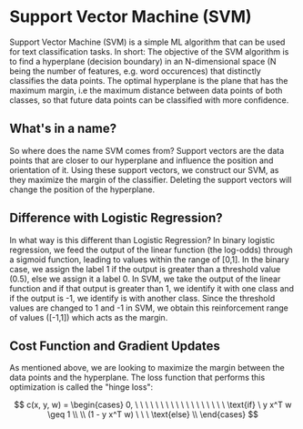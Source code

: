 # Support Vector Machine (SVM)

Support Vector Machine (SVM) is a simple ML algorithm that can be used for text classification tasks. In short: The objective of the SVM algorithm is to find a hyperplane (decision boundary) in an N-dimensional space (N being the number of features, e.g. word occurences) that distinctly classifies the data points. The optimal hyperplane is the plane that has the maximum margin, i.e the maximum distance between data points of both classes, so that future data points can be classified with more confidence. 

## What's in a name?

So where does the name SVM comes from? Support vectors are the data points that are closer to our hyperplane and influence the position and orientation of it. Using these support vectors, we construct our SVM, as they maximize the margin of the classifier. Deleting the support vectors will change the position of the hyperplane. 

## Difference with Logistic Regression? 

In what way is this different than Logistic Regression? In binary logistic regression, we feed the output of the linear function (the log-odds) through a sigmoid function, leading to values within the range of [0,1]. In the binary case, we assign the label 1 if the output is greater than a threshold value (0.5), else we assign it a label 0. In SVM, we take the output of the linear function and if that output is greater than 1, we identify it with one class and if the output is -1, we identify is with another class. Since the threshold values are changed to 1 and -1 in SVM, we obtain this reinforcement range of values ([-1,1]) which acts as the margin.

## Cost Function and Gradient Updates

As mentioned above, we are looking to maximize the margin between the data points and the hyperplane. The loss function that performs this optimization is called the "hinge loss":

$$ 
c(x, y, w) = \begin{cases} 
            0, \ \ \ \ \ \  \ \ \ \ \ \ \ \ \ \ \ \ \text{if} \ y x^T w \geq 1 \\
             \\
            (1 - y x^T w) \  \ \ \text{else} \\
       \end{cases} 
$$




